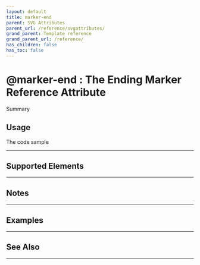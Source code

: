 ```yaml
---
layout: default
title: marker-end
parent: SVG Attributes
parent_url: /reference/svgattributes/
grand_parent: Template reference
grand_parent_url: /reference/
has_children: false
has_toc: false
---
```


# @marker-end : The Ending Marker Reference Attribute

Summary

## Usage

 The code sample

---

## Supported Elements


---

## Notes


---

## Examples


---


## See Also


---

